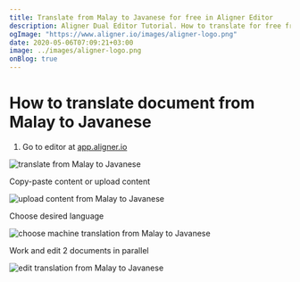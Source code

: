 ```yaml
---
title: Translate from Malay to Javanese for free in Aligner Editor
description: Aligner Dual Editor Tutorial. How to translate for free from Malay to Javanese. Aligner is multilingual document management platform. 
ogImage: "https://www.aligner.io/images/aligner-logo.png"
date: 2020-05-06T07:09:21+03:00
image: ../images/aligner-logo.png
onBlog: true
---
```


# How to translate document from Malay to Javanese

1. Go to editor at [app.aligner.io](https://app.aligner.io "Aligner App web page")

![translate from Malay to Javanese](../aligner-blank-editor.png "translate from Malay to Javanese")

Copy-paste content or upload content

![upload content from Malay to Javanese](../aligner-uploaded-document.png "upload content from Malay to Javanese")

Choose desired language

![choose machine translation from Malay to Javanese](../aligner-language-dropdown.png "choose machine translation from Malay to Javanese")

Work and edit 2 documents in parallel

![edit translation from Malay to Javanese](../aligner-double-sitded-editor.png "edit translation from Malay to Javanese")

